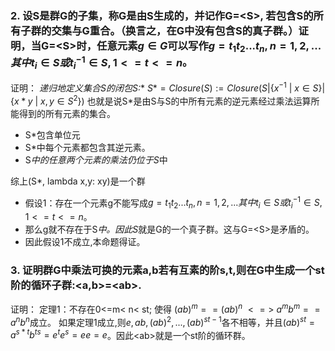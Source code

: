 
### 2. 设S是群G的子集，称G是由S生成的，并记作G=\<S>, 若包含S的所有子群的交集与G重合。（换言之，在G中没有包含S的真子群。）证明，当G=\<S>时，任意元素$g\in G$可以写作$g=t_1t_2...t_n,n=1,2,...其中t_i\in S或t_i^{-1}\in S, 1<=t<=n$。

证明：
**递归地定义集合S的闭包S*:** $S*=Closure(S):= Closure(S|\{x^{-1}\ |\ x \in S\}|\{x*y\ |\ x,y \in S^2\})$
也就是说S*是由S与S的中所有元素的逆元素经过乘法运算所能得到的所有元素的集合。

- S*包含单位元
- S*中每个元素都包含其逆元素。
- S*中的任意两个元素的乘法仍位于S*中

综上(S*, lambda x,y: xy)是一个群
- 假设1：存在一个元素g不能写成$g=t_1t_2...t_n,n=1,2,...其中t_i\in S或t_i^{-1}\in S, 1<=t<=n$。
- 那么g就不存在于S*中。因此S*就是G的一个真子群。这与G=\<S>是矛盾的。
- 因此假设1不成立,本命题得证。

### 3. 证明群G中乘法可换的元素a,b若有互素的阶s,t,则在G中生成一个st阶的循环子群:\<a,b>=\<ab>.

证明：
定理1：不存在0<=m\< n\< st; 使得 $(ab)^m==(ab)^n\ <=>\ a^mb^m==a^nb^n$成立。
如果定理1成立,则$e, ab, (ab)^2,...,(ab)^{st-1}$各不相等，并且$(ab)^{st}=a^{s*t}b^{ts}=e^te^s=ee=e$。因此\<ab>就是一个st阶的循环群。
